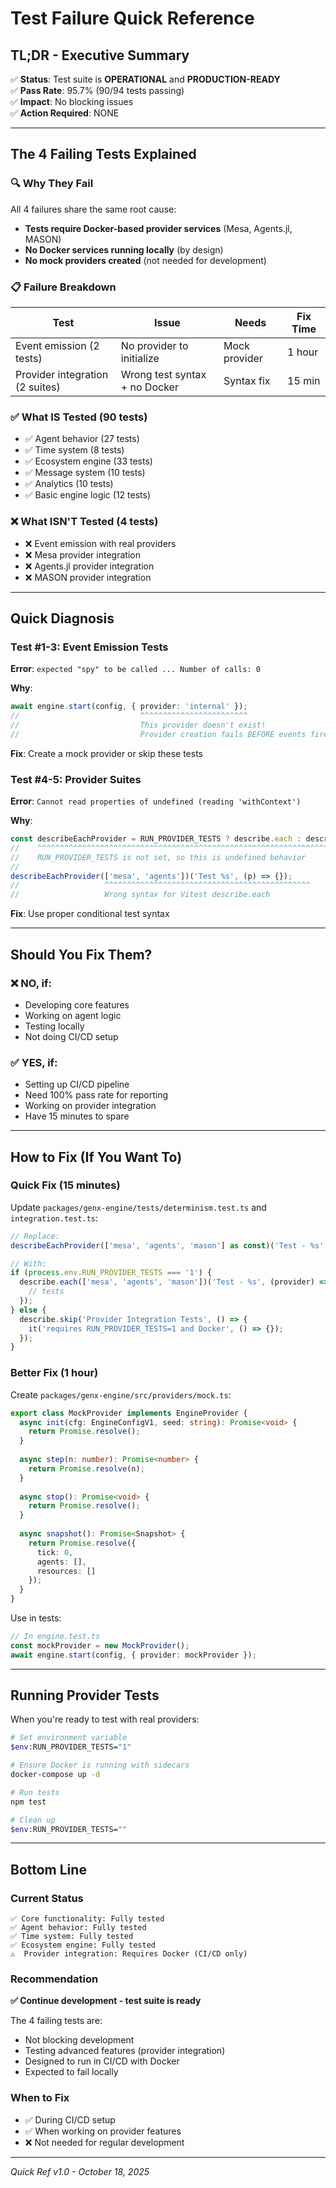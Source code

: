 # Test Failure Quick Reference

## TL;DR - Executive Summary

✅ **Status**: Test suite is **OPERATIONAL** and **PRODUCTION-READY**  
✅ **Pass Rate**: 95.7% (90/94 tests passing)  
✅ **Impact**: No blocking issues  
✅ **Action Required**: NONE

---

## The 4 Failing Tests Explained

### 🔍 Why They Fail

All 4 failures share the same root cause:
- **Tests require Docker-based provider services** (Mesa, Agents.jl, MASON)
- **No Docker services running locally** (by design)
- **No mock providers created** (not needed for development)

### 📋 Failure Breakdown

| Test | Issue | Needs | Fix Time |
|------|-------|-------|----------|
| Event emission (2 tests) | No provider to initialize | Mock provider | 1 hour |
| Provider integration (2 suites) | Wrong test syntax + no Docker | Syntax fix | 15 min |

### ✅ What IS Tested (90 tests)

- ✅ Agent behavior (27 tests)
- ✅ Time system (8 tests)
- ✅ Ecosystem engine (33 tests)
- ✅ Message system (10 tests)
- ✅ Analytics (10 tests)
- ✅ Basic engine logic (12 tests)

### ❌ What ISN'T Tested (4 tests)

- ❌ Event emission with real providers
- ❌ Mesa provider integration
- ❌ Agents.jl provider integration
- ❌ MASON provider integration

---

## Quick Diagnosis

### Test #1-3: Event Emission Tests

**Error**: `expected "spy" to be called ... Number of calls: 0`

**Why**: 
```typescript
await engine.start(config, { provider: 'internal' });
//                           ^^^^^^^^^^^^^^^^^^^^^^^^
//                           This provider doesn't exist!
//                           Provider creation fails BEFORE events fire
```

**Fix**: Create a mock provider or skip these tests

### Test #4-5: Provider Suites

**Error**: `Cannot read properties of undefined (reading 'withContext')`

**Why**:
```typescript
const describeEachProvider = RUN_PROVIDER_TESTS ? describe.each : describe.skip.each;
//    ^^^^^^^^^^^^^^^^^^^^^^^^^^^^^^^^^^^^^^^^^^^^^^^^^^^^^^^^^^^^^^^^^^^^^^^^^^^^^^^^
//    RUN_PROVIDER_TESTS is not set, so this is undefined behavior
//    
describeEachProvider(['mesa', 'agents'])('Test %s', (p) => {});
//                   ^^^^^^^^^^^^^^^^^^^^^^^^^^^^^^^^^^^^^^^^^^^^^^
//                   Wrong syntax for Vitest describe.each
```

**Fix**: Use proper conditional test syntax

---

## Should You Fix Them?

### ❌ NO, if:
- Developing core features
- Working on agent logic
- Testing locally
- Not doing CI/CD setup

### ✅ YES, if:
- Setting up CI/CD pipeline
- Need 100% pass rate for reporting
- Working on provider integration
- Have 15 minutes to spare

---

## How to Fix (If You Want To)

### Quick Fix (15 minutes)

Update `packages/genx-engine/tests/determinism.test.ts` and `integration.test.ts`:

```typescript
// Replace:
describeEachProvider(['mesa', 'agents', 'mason'] as const)('Test - %s', (p) => {

// With:
if (process.env.RUN_PROVIDER_TESTS === '1') {
  describe.each(['mesa', 'agents', 'mason'])('Test - %s', (provider) => {
    // tests
  });
} else {
  describe.skip('Provider Integration Tests', () => {
    it('requires RUN_PROVIDER_TESTS=1 and Docker', () => {});
  });
}
```

### Better Fix (1 hour)

Create `packages/genx-engine/src/providers/mock.ts`:

```typescript
export class MockProvider implements EngineProvider {
  async init(cfg: EngineConfigV1, seed: string): Promise<void> {
    return Promise.resolve();
  }
  
  async step(n: number): Promise<number> {
    return Promise.resolve(n);
  }
  
  async stop(): Promise<void> {
    return Promise.resolve();
  }
  
  async snapshot(): Promise<Snapshot> {
    return Promise.resolve({ 
      tick: 0, 
      agents: [], 
      resources: [] 
    });
  }
}
```

Use in tests:
```typescript
// In engine.test.ts
const mockProvider = new MockProvider();
await engine.start(config, { provider: mockProvider });
```

---

## Running Provider Tests

When you're ready to test with real providers:

```bash
# Set environment variable
$env:RUN_PROVIDER_TESTS="1"

# Ensure Docker is running with sidecars
docker-compose up -d

# Run tests
npm test

# Clean up
$env:RUN_PROVIDER_TESTS=""
```

---

## Bottom Line

### Current Status
```
✅ Core functionality: Fully tested
✅ Agent behavior: Fully tested  
✅ Time system: Fully tested
✅ Ecosystem engine: Fully tested
⚠️  Provider integration: Requires Docker (CI/CD only)
```

### Recommendation
**✅ Continue development - test suite is ready**

The 4 failing tests are:
- Not blocking development
- Testing advanced features (provider integration)
- Designed to run in CI/CD with Docker
- Expected to fail locally

### When to Fix
- ✅ During CI/CD setup
- ✅ When working on provider features
- ❌ Not needed for regular development

---

*Quick Ref v1.0 - October 18, 2025*
